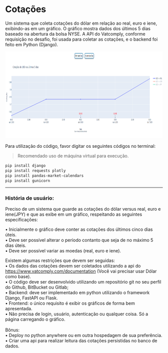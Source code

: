 # Cotações

Um sistema que coleta cotações do dólar em relação ao real, euro e iene, exibindo-as em um gráfico. O gráfico mostra dados dos últimos 5 dias baseado na abertura da bolsa NYSE. A API do Vatcomply, conforme requisição no desafio, foi usada para coletar as cotações, e o backend foi feito em Python (Django).

 <img src="https://github.com/arthurantonello/Cotacao/blob/e0a62ba797c37c8ab76d0b9611e054a99e95d8ef/staticfiles/img/pagina.png?raw=true" alt="Tela do formulário pronto" width="1000" height="275" />

Para utilização do código, favor digitar os seguintes códigos no terminal:
> Recomendado uso de máquina virtual para execução.<br>
```
pip install django
pip install requests plotly
pip install pandas-market-calendars
pip install gunicorn
```

-------
<h3>História de usuário:</h3>

Preciso de um sistema que guarde as cotações do dólar versus real, euro e iene(JPY) e que as exibe em um gráfico, respeitando as seguintes especificações:

•	Inicialmente o gráfico deve conter as cotações dos últimos cinco dias úteis.<br>
•	Deve ser possível alterar o período contanto que seja de no máximo 5 dias úteis.<br>
•	Deve ser possível variar as moedas (real, euro e iene).<br>

Existem algumas restrições que devem ser seguidas:<br>
•	Os dados das cotações devem ser coletados utilizando a api do https://www.vatcomply.com/documentation (Você vai precisar usar Dólar como base). <br>
•	O código deve ser desenvolvido utilizando um repositório git no seu perfil do Github, BitBucket ou Gitlab;<br>
•	Backend: deve ser implementado em python utilizando o framework Django, FastAPI ou Flask.<br>
•	Frontend: o único requisito é exibir os gráficos de forma bem apresentada.<br>
•	Não precisa de login, usuário, autenticação ou qualquer coisa. Só a página carregando o gráfico.<br>
<br>
Bônus:<br>
•	Deploy no python anywhere ou em outra hospedagem de sua preferência.<br>
•	Criar uma api para realizar leitura das cotações persistidas no banco de dados.<br>

